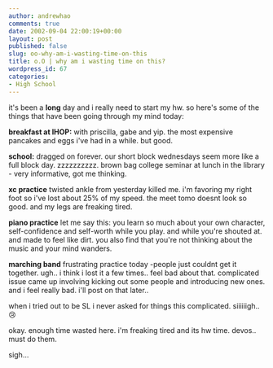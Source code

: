 ```yaml
---
author: andrewhao
comments: true
date: 2002-09-04 22:00:19+00:00
layout: post
published: false
slug: oo-why-am-i-wasting-time-on-this
title: o.O | why am i wasting time on this?
wordpress_id: 67
categories:
- High School
---
```


it's been a **long** day and i really need to start my hw. so here's some of the things that have been going through my mind today:

**breakfast at IHOP:** with priscilla, gabe and yip. the most expensive pancakes and eggs i've had in a while. but good.

**school:** dragged on forever. our short block wednesdays seem more like a full block day. zzzzzzzzzz. brown bag college seminar at lunch in the library - very informative, got me thinking.

**xc practice** twisted ankle from yesterday killed me. i'm favoring my right foot so i've lost about 25% of my speed. the meet tomo doesnt look so good. and my legs are freaking tired.

**piano practice** let me say this: you learn so much about your own character, self-confidence and self-worth while you play. and while you're shouted at. and made to feel like dirt. you also find that you're not thinking about the music and your mind wanders.

**marching band** frustrating practice today -people just couldnt get it together. ugh.. i think i lost it a few times.. feel bad about that. complicated issue came up involving kicking out some people and introducing new ones. and i feel really bad. i'll post on that later..

when i tried out to be SL i never asked for things this complicated. siiiiiigh..  :cry:

okay. enough time wasted here. i'm freaking tired and its hw time. devos.. must do them.

sigh...
